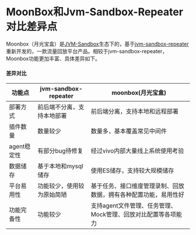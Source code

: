 # **MoonBox和Jvm-Sandbox-Repeater对比差异点**

Moonbox（月光宝盒）是[JVM-Sandbox](https://github.com/alibaba/jvm-sandbox-repeater)生态下的，基于[jvm-sandbox-repeater](https://github.com/alibaba/jvm-sandbox-repeater)重新开发的，一款流量回放平台产品。相较于jvm-sandbox-repeater，Moonbox功能更加丰富、具体差异如下。

#### 差异对比

| 功能点      | jvm-sandbox-repeater         | moonbox(月光宝盒)                                    |
| ------------- | ----------------- | --------------------------------------- |
| 部署方式         | 前后端不分离，支持本地部署                | 前后端分离，支持本地和远程部署                          |
| 插件数量 | 数量较少 | 数量多，基本覆盖常见中间件                 |
| agent稳定性  | 有部分bug待修复                | 经过vivo内部大量线上系统使用考验 |
| 数据储存  | 基于本地和mysql储存                | 使用ES储存，支持较大规模储存 |
| 平台易用性  | 功能较少，使用较为原始简陋                | 基于任务、接口维度管理录制、回放数据，拥有各种配置功能，易用性好 |
| 功能完备性  | 功能较少                 | 支持agent文件管理、任务管理、Mock管理、回放对比配置等各项能力 |